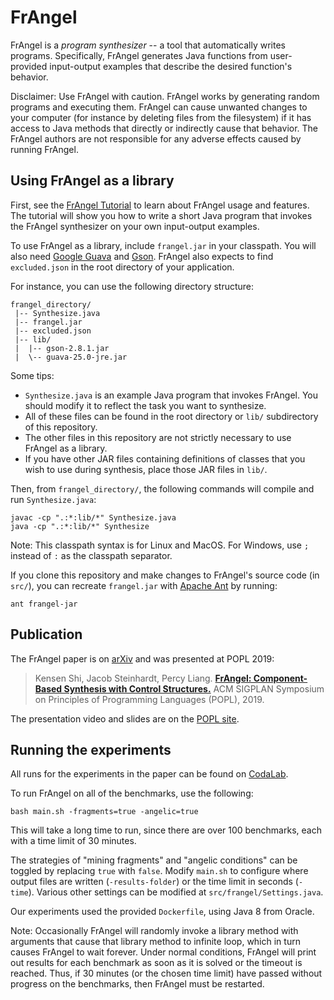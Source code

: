 # FrAngel

FrAngel is a _program synthesizer_ -- a tool that automatically writes programs. Specifically, FrAngel generates Java functions from user-provided input-output examples that describe the desired function's behavior.

Disclaimer: Use FrAngel with caution. FrAngel works by generating random programs and executing them. FrAngel can cause unwanted changes to your computer (for instance by deleting files from the filesystem) if it has access to Java methods that directly or indirectly cause that behavior. The FrAngel authors are not responsible for any adverse effects caused by running FrAngel.


## Using FrAngel as a library

First, see the [FrAngel Tutorial](tutorial.md) to learn about FrAngel usage and features. The tutorial will show you how to write a short Java program that invokes the FrAngel synthesizer on your own input-output examples.

To use FrAngel as a library, include `frangel.jar` in your classpath. You will also need [Google Guava](https://github.com/google/guava) and [Gson](https://github.com/google/gson). FrAngel also expects to find `excluded.json` in the root directory of your application.

For instance, you can use the following directory structure:

    frangel_directory/
     |-- Synthesize.java
     |-- frangel.jar
     |-- excluded.json
     |-- lib/
     |  |-- gson-2.8.1.jar
     |  \-- guava-25.0-jre.jar

Some tips:
 * `Synthesize.java` is an example Java program that invokes FrAngel. You should modify it to reflect the task you want to synthesize.
 * All of these files can be found in the root directory or `lib/` subdirectory of this repository.
 * The other files in this repository are not strictly necessary to use FrAngel as a library.
 * If you have other JAR files containing definitions of classes that you wish to use during synthesis, place those JAR files in `lib/`.

Then, from `frangel_directory/`, the following commands will compile and run `Synthesize.java`:

    javac -cp ".:*:lib/*" Synthesize.java
    java -cp ".:*:lib/*" Synthesize

Note: This classpath syntax is for Linux and MacOS. For Windows, use `;` instead of `:` as the classpath separator.

If you clone this repository and make changes to FrAngel's source code (in `src/`), you can recreate `frangel.jar` with [Apache Ant](https://ant.apache.org/) by running:

    ant frangel-jar

## Publication

The FrAngel paper is on [arXiv](https://arxiv.org/abs/1811.05175) and was presented at POPL 2019:

> Kensen Shi, Jacob Steinhardt, Percy Liang.
> [**FrAngel: Component-Based Synthesis with Control Structures.**](https://dl.acm.org/citation.cfm?doid=3302515.3290386)
> ACM SIGPLAN Symposium on Principles of Programming Languages (POPL), 2019.

The presentation video and slides are on the [POPL site](https://popl19.sigplan.org/event/popl-2019-research-papers-frangel-component-based-synthesis-with-control-structures).

## Running the experiments

All runs for the experiments in the paper can be found on [CodaLab](https://worksheets.codalab.org/worksheets/0x882075c0b92c4a2d85abdbd3d76aad78/).

To run FrAngel on all of the benchmarks, use the following:

    bash main.sh -fragments=true -angelic=true

This will take a long time to run, since there are over 100 benchmarks, each with a time limit of 30 minutes.

The strategies of "mining fragments" and "angelic conditions" can be toggled by replacing `true` with `false`. Modify `main.sh` to configure where output files are written (`-results-folder`) or the time limit in seconds (`-time`). Various other settings can be modified at `src/frangel/Settings.java`.

Our experiments used the provided `Dockerfile`, using Java 8 from Oracle.

Note: Occasionally FrAngel will randomly invoke a library method with arguments that cause that library method to infinite loop, which in turn causes FrAngel to wait forever. Under normal conditions, FrAngel will print out results for each benchmark as soon as it is solved or the timeout is reached. Thus, if 30 minutes (or the chosen time limit) have passed without progress on the benchmarks, then FrAngel must be restarted.

